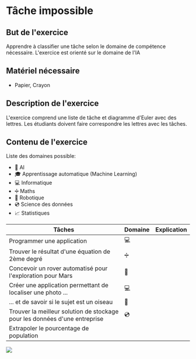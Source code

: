 # Tâche impossible
## But de l'exercice

Apprendre à classifier une tâche selon le domaine de compétence nécessaire. L'exercice est orienté sur le domaine de l'IA

## Matériel nécessaire

-   Papier, Crayon

## Description de l'exercice

L'exercice comprend une liste de tâche et diagramme d'Euler avec des lettres. Les étudiants doivent faire correspondre les lettres avec les tâches.

## Contenu de l'exercice

Liste des domaines possible:
- 🧠 AI
- 🎓 Apprentissage automatique (Machine Learning)
- 💻 Informatique
- ➗ Maths
- 🤖 Robotique
- 💿 Science des données
- 📈 Statistiques

| Tâches | Domaine | Explication |
| ------ | ------- | ----------- |
| Programmer une application | 💻 | |
| Trouver le résultat d'une équation de 2ème degré | ➗ | |
| Concevoir un rover automatisé pour l'exploration pour Mars | 🤖 | |
| Créer une application permettant de localiser une photo ... | 💻 |
| ... et de savoir si le sujet est un oiseau | 🧠 | |
| Trouver la meilleur solution de stockage pour les données d'une entreprise | 💿 | 
| Extrapoler le pourcentage de population 

![](https://icdn8.digitaltrends.com/image/digitaltrends/url-e7807a2fbba384c40584bd05562aa8e9-267x448-c.png)
<!--stackedit_data:
eyJoaXN0b3J5IjpbMTY5NTA2NzQyLC05Njk2NTA5OTYsLTIwOD
ExNTY0MjRdfQ==
-->